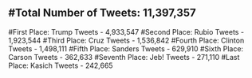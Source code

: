 #Total Number of Tweets: 11,397,357 
---
#First Place: Trump Tweets - 4,933,547
#Second Place: Rubio Tweets - 1,923,544
#Third Place: Cruz Tweets - 1,536,842
#Fourth Place: Clinton Tweets - 1,498,111
#Fifth Place: Sanders Tweets - 629,910
#Sixth Place: Carson Tweets - 362,633
#Seventh Place: Jeb! Tweets - 271,110
#Last Place: Kasich Tweets - 242,665

